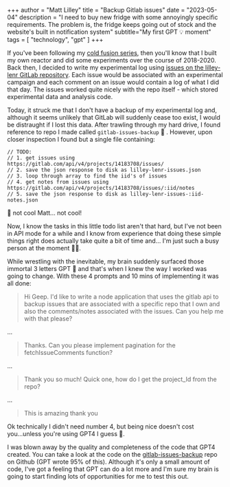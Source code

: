 +++
author = "Matt Lilley"
title = "Backup Gitlab issues"
date = "2023-05-04"
description = "I need to buy new fridge with some annoyingly specific requirements. The problem is, the fridge keeps going out of stock and the website's built in notification system"
subtitle="My first GPT 💡 moment"
tags = [
    "technology",
    "gpt"
]
+++

If you've been following my [cold fusion series](/series/cold-fusion-lenr), then you'll know that I built my own reactor and did some experiments over the course of 2018-2020. Back then, I decided to write my experimental log using [issues on the lilley-lenr GitLab repository](https://gitlab.com/mklilley/lenr/-/issues). Each issue would be associated with an experimental campaign and each comment on an issue would contain a log of what I did that day. The issues worked quite nicely with the repo itself - which stored experimental data and analysis code.

Today, it struck me that I don't have a backup of my experimental log and, although it seems unlikely that GitLab will suddenly cease too exist, I would be distraught if I lost this data. After trawling through my hard drive, I found reference to repo I made called `gitlab-issues-backup` 🙌 . However, upon closer inspection I found but a single file containing:

```
// TODO:
// 1. get issues using https://gitlab.com/api/v4/projects/14183708/issues/
// 2. save the json response to disk as lilley-lenr-issues.json
// 3. loop through array to find the iid's of issues
// 4. get notes from issues using https://gitlab.com/api/v4/projects/14183708/issues/:iid/notes
// 5. save the json response to disk as lilley-lenr-issues-:iid-notes.json

```
🤬 not cool Matt... not cool!

Now, I know the tasks in this little todo list aren't that hard, but I've not been in API mode for a while and I know from experience that doing these simple things right does actually take quite a bit of time and... I'm just such a busy person at the moment 💅😉.

While wrestling with the inevitable, my brain suddenly surfaced those immortal 3 letters GPT 🤩 and that's when I knew the way I worked was going to change. With these 4 prompts and 10 mins of implementing it was all done:

>Hi Geep. I'd like to write a node application that uses the gitlab api to backup issues that are associated with a specific repo that I own and also the comments/notes associated with the issues. Can you help me with that please?

...

> Thanks. Can you please implement pagination for the fetchIssueComments function?

...

> Thank you so much! Quick one, how do I get the project_Id from the repo?

...

> This is amazing thank you

Ok technically I didn't need number 4, but being nice doesn't cost you...unless you're using GPT4 I guess 🤔.

I was blown away by the quality and completeness of the code that GPT4 created. You can take a look at the code on the [gitlab-issues-backup](https://github.com/mklilley/gitlab-issue-backup) repo on Github (GPT wrote 95% of this). Although it's only a small amount of code, I've got a feeling that GPT can do a lot more and I'm sure my brain is going to start finding lots of opportunities for me to test this out.


